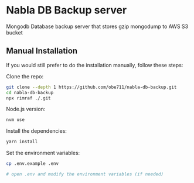 # Nabla DB Backup server

Mongodb Database backup server that stores gzip mongodump to AWS S3 bucket


## Manual Installation

If you would still prefer to do the installation manually, follow these steps:

Clone the repo:

```bash
git clone --depth 1 https://github.com/obe711/nabla-db-backup.git
cd nabla-db-backup
npx rimraf ./.git
```

Node.js version:

```bash
nvm use
```

Install the dependencies:

```bash
yarn install
```

Set the environment variables:

```bash
cp .env.example .env

# open .env and modify the environment variables (if needed)
```


